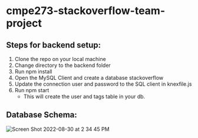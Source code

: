 # cmpe273-stackoverflow-team-project

## Steps for backend setup:    

1. Clone the repo on your local machine
2. Change directory to the backend folder
3. Run npm install
4. Open the MySQL Client and create a database stackoverflow
5. Update the connection user and password to the SQL client in knexfile.js
6. Run npm start
    - This will create the user and tags table in your db.

## Database Schema:    

![Screen Shot 2022-08-30 at 2 34 45 PM](https://user-images.githubusercontent.com/26499781/187547724-59f3f94a-a2f0-4072-a824-a486bfdecff9.png)

